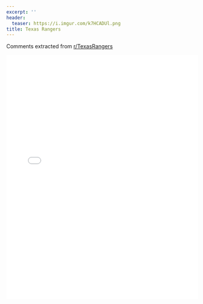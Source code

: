 ```yaml
---
excerpt: ''
header:
  teaser: https://i.imgur.com/k7HCADUl.png
title: Texas Rangers
---
```


Comments extracted from [r/TexasRangers](https://reddit.com/r/TexasRangers)
<iframe id="igraph" scrolling="no" style="border:none;" seamless="seamless" src="/plots/MLB/TEX.html" height="640" width="100%"></iframe>